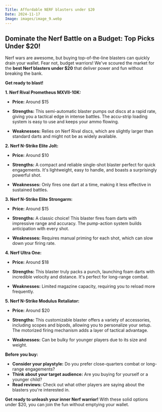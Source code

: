 ```yaml
---
Title: Affordable NERF blasters under $20
Date: 2024-11-17
Image: images/image_9.webp
---
```


##  Dominate the Nerf Battle on a Budget: Top Picks Under $20!

Nerf wars are awesome, but buying top-of-the-line blasters can quickly drain your wallet.  Fear not, budget warriors! We've scoured the market for the **best Nerf blasters under $20** that deliver power and fun without breaking the bank. 

**Get ready to blast!**

**1. Nerf Rival Prometheus MXVII-10K:**

- **Price:** Around $15

- **Strengths:** This semi-automatic blaster pumps out discs at a rapid rate, giving you a tactical edge in intense battles. The accu-strip loading system is easy to use and keeps your ammo flowing.
- **Weaknesses:**  Relies on Nerf Rival discs, which are slightly larger than standard darts and might not be as widely available.

**2. Nerf N-Strike Elite Jolt:**

- **Price:** Around $10

- **Strengths:** A compact and reliable single-shot blaster perfect for quick engagements. It's lightweight, easy to handle, and boasts a surprisingly powerful shot.
- **Weaknesses:**  Only fires one dart at a time, making it less effective in sustained battles.


**3. Nerf N-Strike Elite Strongarm:**

- **Price:** Around $15

- **Strengths:** A classic choice! This blaster fires foam darts with impressive range and accuracy. The pump-action system builds anticipation with every shot.
- **Weaknesses:** Requires manual priming for each shot, which can slow down your firing rate. 

**4. Nerf Ultra One:**

- **Price:** Around $18

- **Strengths:** This blaster truly packs a punch, launching foam darts with incredible velocity and distance. It's perfect for long-range combat.
- **Weaknesses:**  Limited magazine capacity, requiring you to reload more frequently.

**5. Nerf N-Strike Modulus Retaliator:**

- **Price:** Around $20

- **Strengths:** This customizable blaster offers a variety of accessories, including scopes and bipods, allowing you to personalize your setup. The motorized firing mechanism adds a layer of tactical advantage.
- **Weaknesses:**  Can be bulky for younger players due to its size and weight.

**Before you buy:**

- **Consider your playstyle:** Do you prefer close-quarters combat or long-range engagements?
- **Think about your target audience:** Are you buying for yourself or a younger child?
- **Read reviews:**  Check out what other players are saying about the blasters you're interested in.

**Get ready to unleash your inner Nerf warrior!**  With these solid options under $20, you can join the fun without emptying your wallet.  
 
